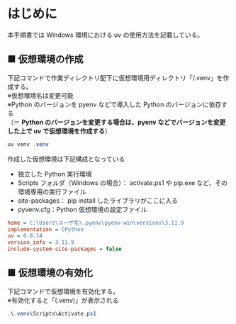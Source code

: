# はじめに

本手順書では Windows 環境における uv の使用方法を記載している。

## ■ 仮想環境の作成

下記コマンドで作業ディレクトリ配下に仮想環境用ディレクトリ「/.venv」を作成する。  
※仮想環境名は変更可能  
※Python のバージョンを pyenv などで導入した Python のバージョンに依存する  
（＝ **Python のバージョンを変更する場合は、pyenv などでバージョンを変更した上で uv で仮想環境を作成する**）

```powershell
uv venv .venv
```

作成した仮想環境は下記構成となっている

- 独立した Python 実行環境
- Scripts フォルダ（Windows の場合）： activate.ps1 や pip.exe など、その環境専用の実行ファイル
- site-packages： pip install したライブラリがここに入る
- pyvenv.cfg：Python 仮想環境の設定ファイル

```ini:pyvenv.cfg
home = C:\Users\ユーザ名\.pyenv\pyenv-win\versions\3.11.9
implementation = CPython
uv = 0.8.14
version_info = 3.11.9
include-system-site-packages = false
```

## ■ 仮想環境の有効化

下記コマンドで仮想環境を有効化する。  
※有効化すると「(.venv)」が表示される

```powershell
.\.venv\Scripts\Activate.ps1
```
